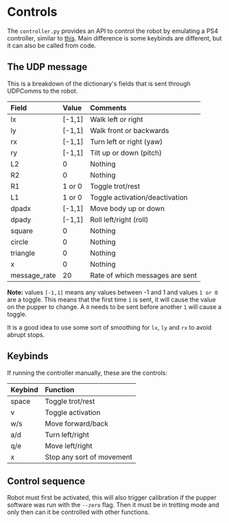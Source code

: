 # Controls
The `controller.py` provides an API to control the robot by emulating a PS4 controller, similar to [this](https://github.com/stanfordroboticsclub/PupperKeyboardController). Main difference is some keybinds are different, but it can also be called from code.

## The UDP message
This is a breakdown of the dictionary's fields that is sent through UDPComms to the robot.

| Field | Value | Comments |
| :---- | :---- | :------- |
| lx    | [-1,1]| Walk left or right |
| ly    | [-1,1]| Walk front or backwards |
| rx    | [-1,1]| Turn left or right (yaw)|
| ry    | [-1,1]| Tilt up or down (pitch) |
| L2    | 0     | Nothing |
| R2    | 0     | Nothing |
| R1    | 1 or 0| Toggle trot/rest |
| L1    | 1 or 0| Toggle activation/deactivation |
| dpadx | [-1,1]| Move body up or down |
| dpady | [-1,1]| Roll left/right (roll) |
| square | 0 | Nothing |
| circle | 0 | Nothing |
| triangle | 0 | Nothing |
| x | 0 | Nothing |
| message_rate | 20 | Rate of which messages are sent |

**Note:** values `[-1,1]` means any values between -1 and 1 and values `1 or 0` are a toggle. This means that the first time `1` is sent, it will cause the value on the pupper to change. A `0` needs to be sent before another `1` will cause a toggle.

It is a good idea to use some sort of smoothing for `lx`, `ly` and `rx` to avoid abrupt stops.

## Keybinds
If running the controller manually, these are the controls:

| Keybind | Function |
| :------ | :------- |
| space | Toggle trot/rest |
| v | Toggle activation |
| w/s | Move forward/back |
| a/d | Turn left/right |
| q/e | Move left/right |
| x | Stop any sort of movement |

## Control sequence
Robot must first be activated, this will also trigger calibration if the pupper software was run with the `--zero` flag. Then it must be in trotting mode and only then can it be controlled with other functions.